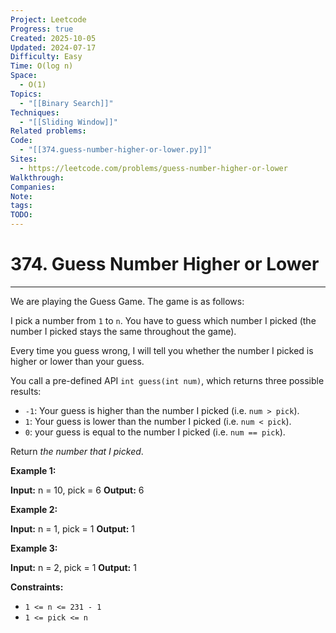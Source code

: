 ```yaml
---
Project: Leetcode
Progress: true
Created: 2025-10-05
Updated: 2024-07-17
Difficulty: Easy
Time: O(log n)
Space:
  - O(1)
Topics:
  - "[[Binary Search]]"
Techniques:
  - "[[Sliding Window]]"
Related problems:
Code:
  - "[[374.guess-number-higher-or-lower.py]]"
Sites:
  - https://leetcode.com/problems/guess-number-higher-or-lower
Walkthrough:
Companies:
Note:
tags:
TODO:
---
```

# 374. Guess Number Higher or Lower
---
We are playing the Guess Game. The game is as follows:

I pick a number from `1` to `n`. You have to guess which number I picked (the number I picked stays the same throughout the game).

Every time you guess wrong, I will tell you whether the number I picked is higher or lower than your guess.

You call a pre-defined API `int guess(int num)`, which returns three possible results:

- `-1`: Your guess is higher than the number I picked (i.e. `num > pick`).
- `1`: Your guess is lower than the number I picked (i.e. `num < pick`).
- `0`: your guess is equal to the number I picked (i.e. `num == pick`).

Return _the number that I picked_.

**Example 1:**

**Input:** n = 10, pick = 6
**Output:** 6

**Example 2:**

**Input:** n = 1, pick = 1
**Output:** 1

**Example 3:**

**Input:** n = 2, pick = 1
**Output:** 1

**Constraints:**

- `1 <= n <= 231 - 1`
- `1 <= pick <= n`